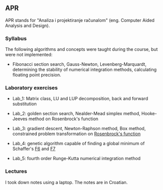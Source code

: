 ﻿## APR

APR stands for "Analiza i projektiranje računalom" (eng. Computer Aided Analysis and Design).

### Syllabus

The following algorithms and concepts were taught during the course, but were not implemented:
* Fibonacci section search, Gauss-Newton, Levenberg-Marquardt, determining the stability of numerical integration methods, calculating floating point precision.

### Laboratory exercises

* Lab_1: Matrix class, LU and LUP decomposition, back and forward substitution

* Lab_2: golden section search, Nealder-Mead simplex method, Hooke-Jeeves method on Rosenbrock's function

* Lab_3: gradient descent, Newton-Raphson method, Box method, constrained problem transformation on [Rosenbrock's function](https://en.wikipedia.org/wiki/Rosenbrock_function)

* Lab_4: genetic algorithm capable of finding a global minimum of Schaffer's [F6](https://www.cs.unm.edu/~neal.holts/dga/benchmarkFunction/schafferf6.html) and [F7](https://www.cs.unm.edu/~neal.holts/dga/benchmarkFunction/schafferf7.html)

* Lab_5: fourth order Runge-Kutta numerical integration method

### Lectures

I took down notes using a laptop. The notes are in Croatian.
